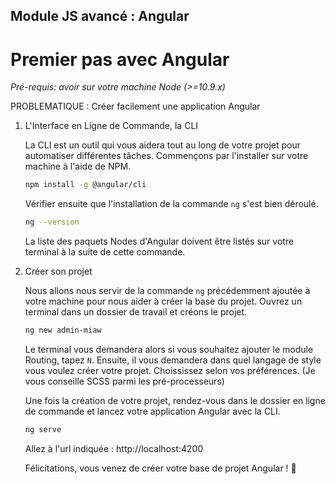 ## Module JS avancé : Angular

# Premier pas avec Angular

*Pré-requis: avoir sur votre machine Node (>=10.9.x)*

PROBLEMATIQUE : Créer facilement une application Angular

1. L'Interface en Ligne de Commande, la CLI

   La CLI est un outil qui vous aidera tout au long de votre projet pour automatiser différentes tâches. Commençons par l'installer sur votre machine à l'aide de NPM.

   ```bash
   npm install -g @angular/cli
   ```

   Vérifier ensuite que l'installation de la commande `ng` s'est bien déroulé.

   ```bash
   ng --version
   ```

   La liste des paquets Nodes d'Angular doivent être listés sur votre terminal à la suite de cette commande. 

2. Créer son projet

   Nous allons nous servir de la commande `ng` précédemment ajoutée à votre machine pour nous aider à créer la base du projet. Ouvrez un terminal dans un dossier de travail et créons le projet.

   ```bash
   ng new admin-miaw
   ```

   Le terminal vous demandera alors si vous souhaitez ajouter le module Routing, tapez `N`. Ensuite, il vous demandera dans quel langage de style vous voulez créer votre projet. Choississez selon vos préférences. (Je vous conseille SCSS parmi les pré-processeurs)

   Une fois la création de votre projet, rendez-vous dans le dossier en ligne de commande et lancez votre application Angular avec la CLI.

   ```bash
   ng serve
   ```

   Allez à l'url indiquée : http://localhost:4200

   

   Félicitations, vous venez de créer votre base de projet Angular ! 🎉

